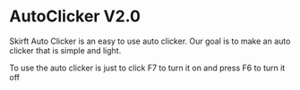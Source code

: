# AutoClicker V2.0
Skirft Auto Clicker is an easy to use auto clicker.
Our goal is to make an auto clicker that is simple and light.

To use the auto clicker is just to click F7 to turn it on and press F6 to turn it off
